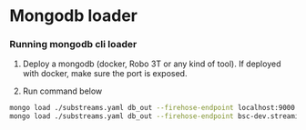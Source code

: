 # Mongodb loader

### Running mongodb cli loader
1. Deploy a mongodb (docker, Robo 3T or any kind of tool). If deployed with docker, make sure the port is exposed.

2. Run command below
```bash
mongo load ./substreams.yaml db_out --firehose-endpoint localhost:9000 -p -s 6810706 -t 6810806 # local deployment of firehose
mongo load ./substreams.yaml db_out --firehose-endpoint bsc-dev.streamingfast.io -s -s 6810706 -t 6810806 # run remotely against bsc
```
